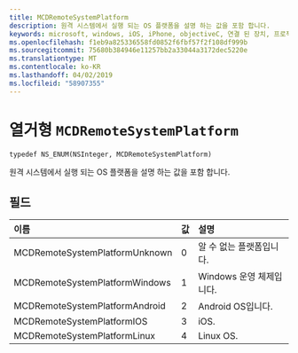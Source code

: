```yaml
---
title: MCDRemoteSystemPlatform
description: 원격 시스템에서 실행 되는 OS 플랫폼을 설명 하는 값을 포함 합니다.
keywords: microsoft, windows, iOS, iPhone, objectiveC, 연결 된 장치, 프로젝트 로마
ms.openlocfilehash: f1eb9a825336558fd0852f6fbf57f2f108df999b
ms.sourcegitcommit: 75680b384946e11257bb2a33044a3172dec5220e
ms.translationtype: MT
ms.contentlocale: ko-KR
ms.lasthandoff: 04/02/2019
ms.locfileid: "58907355"
---
```

# <a name="enum-mcdremotesystemplatform"></a>열거형 `MCDRemoteSystemPlatform` 

```
typedef NS_ENUM(NSInteger, MCDRemoteSystemPlatform)
```  
원격 시스템에서 실행 되는 OS 플랫폼을 설명 하는 값을 포함 합니다. 

## <a name="fields"></a>필드

| 이름                              | 값 | 설명                    |
|:----------------------------------|:------|:-------------------------------|
| MCDRemoteSystemPlatformUnknown | 0 | 알 수 없는 플랫폼입니다.
| MCDRemoteSystemPlatformWindows | 1 | Windows 운영 체제입니다. |
| MCDRemoteSystemPlatformAndroid | 2 | Android OS입니다. |
| MCDRemoteSystemPlatformIOS | 3 | iOS. |
| MCDRemoteSystemPlatformLinux | 4 | Linux OS. |